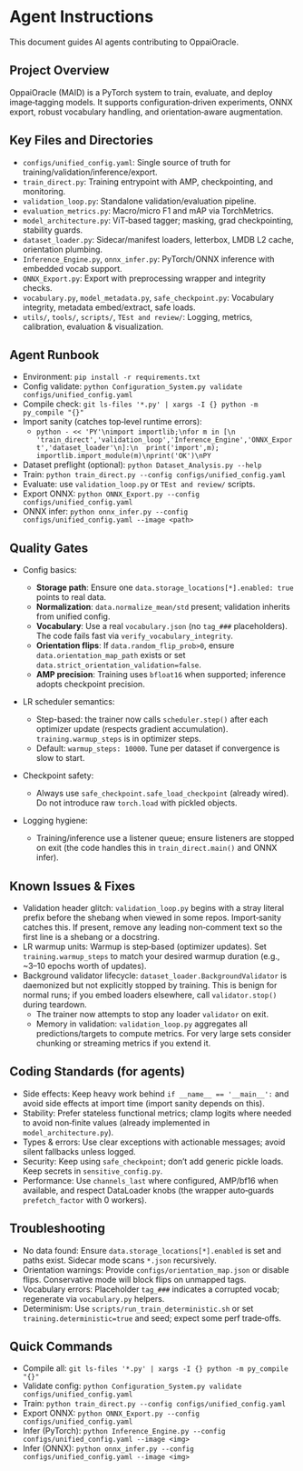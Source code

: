 # Agent Instructions

This document guides AI agents contributing to OppaiOracle.

## Project Overview

OppaiOracle (MAID) is a PyTorch system to train, evaluate, and deploy image‑tagging models. It supports configuration‑driven experiments, ONNX export, robust vocabulary handling, and orientation‑aware augmentation.

## Key Files and Directories

- `configs/unified_config.yaml`: Single source of truth for training/validation/inference/export.
- `train_direct.py`: Training entrypoint with AMP, checkpointing, and monitoring.
- `validation_loop.py`: Standalone validation/evaluation pipeline.
- `evaluation_metrics.py`: Macro/micro F1 and mAP via TorchMetrics.
- `model_architecture.py`: ViT‑based tagger; masking, grad checkpointing, stability guards.
- `dataset_loader.py`: Sidecar/manifest loaders, letterbox, LMDB L2 cache, orientation plumbing.
- `Inference_Engine.py`, `onnx_infer.py`: PyTorch/ONNX inference with embedded vocab support.
- `ONNX_Export.py`: Export with preprocessing wrapper and integrity checks.
- `vocabulary.py`, `model_metadata.py`, `safe_checkpoint.py`: Vocabulary integrity, metadata embed/extract, safe loads.
- `utils/`, `tools/`, `scripts/`, `TEst and review/`: Logging, metrics, calibration, evaluation & visualization.

## Agent Runbook

- Environment: `pip install -r requirements.txt`
- Config validate: `python Configuration_System.py validate configs/unified_config.yaml`
- Compile check: `git ls-files '*.py' | xargs -I {} python -m py_compile "{}"`
- Import sanity (catches top‑level runtime errors):
  - `python - << 'PY'\nimport importlib;\nfor m in [\n 'train_direct','validation_loop','Inference_Engine','ONNX_Export','dataset_loader'\n]:\n  print('import',m); importlib.import_module(m)\nprint('OK')\nPY`
- Dataset preflight (optional): `python Dataset_Analysis.py --help`
- Train: `python train_direct.py --config configs/unified_config.yaml`
- Evaluate: use `validation_loop.py` or `TEst and review/` scripts.
- Export ONNX: `python ONNX_Export.py --config configs/unified_config.yaml`
- ONNX infer: `python onnx_infer.py --config configs/unified_config.yaml --image <path>`

## Quality Gates

- Config basics:
  - **Storage path**: Ensure one `data.storage_locations[*].enabled: true` points to real data.
  - **Normalization**: `data.normalize_mean/std` present; validation inherits from unified config.
  - **Vocabulary**: Use a real `vocabulary.json` (no `tag_###` placeholders). The code fails fast via `verify_vocabulary_integrity`.
  - **Orientation flips**: If `data.random_flip_prob>0`, ensure `data.orientation_map_path` exists or set `data.strict_orientation_validation=false`.
  - **AMP precision**: Training uses `bfloat16` when supported; inference adopts checkpoint precision.

- LR scheduler semantics:
  - Step-based: the trainer now calls `scheduler.step()` after each optimizer update (respects gradient accumulation). `training.warmup_steps` is in optimizer steps.
  - Default: `warmup_steps: 10000`. Tune per dataset if convergence is slow to start.

- Checkpoint safety:
  - Always use `safe_checkpoint.safe_load_checkpoint` (already wired). Do not introduce raw `torch.load` with pickled objects.

- Logging hygiene:
  - Training/inference use a listener queue; ensure listeners are stopped on exit (the code handles this in `train_direct.main()` and ONNX infer).

## Known Issues & Fixes

- Validation header glitch: `validation_loop.py` begins with a stray literal prefix before the shebang when viewed in some repos. Import‑sanity catches this. If present, remove any leading non‑comment text so the first line is a shebang or a docstring.
- LR warmup units: Warmup is step‑based (optimizer updates). Set `training.warmup_steps` to match your desired warmup duration (e.g., ~3–10 epochs worth of updates).
- Background validator lifecycle: `dataset_loader.BackgroundValidator` is daemonized but not explicitly stopped by training. This is benign for normal runs; if you embed loaders elsewhere, call `validator.stop()` during teardown.
  - The trainer now attempts to stop any loader `validator` on exit.
  - Memory in validation: `validation_loop.py` aggregates all predictions/targets to compute metrics. For very large sets consider chunking or streaming metrics if you extend it.

## Coding Standards (for agents)

- Side effects: Keep heavy work behind `if __name__ == '__main__':` and avoid side effects at import time (import sanity depends on this).
- Stability: Prefer stateless functional metrics; clamp logits where needed to avoid non‑finite values (already implemented in `model_architecture.py`).
- Types & errors: Use clear exceptions with actionable messages; avoid silent fallbacks unless logged.
- Security: Keep using `safe_checkpoint`; don’t add generic pickle loads. Keep secrets in `sensitive_config.py`.
- Performance: Use `channels_last` where configured, AMP/bf16 when available, and respect DataLoader knobs (the wrapper auto‑guards `prefetch_factor` with 0 workers).

## Troubleshooting

- No data found: Ensure `data.storage_locations[*].enabled` is set and paths exist. Sidecar mode scans `*.json` recursively.
- Orientation warnings: Provide `configs/orientation_map.json` or disable flips. Conservative mode will block flips on unmapped tags.
- Vocabulary errors: Placeholder `tag_###` indicates a corrupted vocab; regenerate via `vocabulary.py` helpers.
- Determinism: Use `scripts/run_train_deterministic.sh` or set `training.deterministic=true` and seed; expect some perf trade‑offs.

## Quick Commands

- Compile all: `git ls-files '*.py' | xargs -I {} python -m py_compile "{}"`
- Validate config: `python Configuration_System.py validate configs/unified_config.yaml`
- Train: `python train_direct.py --config configs/unified_config.yaml`
- Export ONNX: `python ONNX_Export.py --config configs/unified_config.yaml`
- Infer (PyTorch): `python Inference_Engine.py --config configs/unified_config.yaml --image <img>`
- Infer (ONNX): `python onnx_infer.py --config configs/unified_config.yaml --image <img>`
